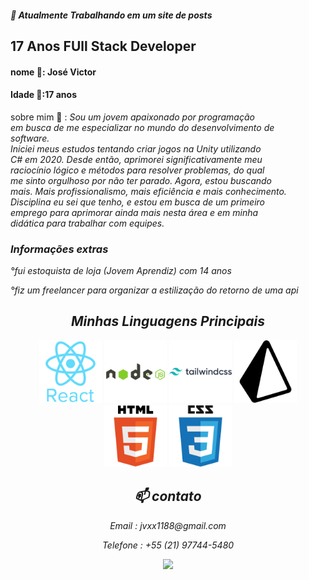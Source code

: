<h5> 🔭 Atualmente Trabalhando em um site de posts</h3>
<h2> 17 Anos FUll Stack Developer</h3>
<h4> nome 💬: José Victor</h2>
<h4> Idade 💬:17 anos</h2>
<p > sobre mim 🤔 : <i>Sou um jovem apaixonado por programação <br/> 
em busca de me especializar no mundo do desenvolvimento de <br/> 
software. <br/> 
Iniciei meus estudos tentando criar jogos na Unity utilizando <br/> 
C#  em 2020. Desde então, aprimorei significativamente meu <br/> 
raciocínio lógico e métodos para resolver problemas, do qual<br/> 
me sinto orgulhoso por não ter parado. Agora, estou buscando<br/>
mais. Mais profissionalismo, mais eficiência e mais conhecimento. 
<br/> Disciplina eu sei que tenho, e estou em busca de um primeiro 
<br/>emprego para aprimorar ainda mais nesta área e em minha <br/> 
didática para trabalhar com equipes.<i/> </p>

### Informações extras 

<p>°fui estoquista de loja (Jovem Aprendiz) com 14 anos<p/>
<p>°fiz um freelancer para organizar a estilização do retorno de uma api</p>

<h2 align="center">Minhas Linguagens Principais</h2>

  <div align="center">

  <img width="100" src="./icons/react-original-wordmark.svg">
  <img width="100" src="./icons/node.svg">
  <img width="100" src="./icons/tailwind.svg">
  <img width="100" src="./icons/prisma.svg">
  <img width="100" src="./icons/html.svg">
  <img width="100" src="./icons/css.svg">
  </div>









<div align="center">
  <h2 >📫 contato</h2> 
<p>Email : jvxx1188@gmail.com</p>
<p>Telefone : +55 (21) 97744-5480</p>
<a target="_blank" href="https://www.linkedin.com/in/jos%C3%A9-dami%C3%A3o-b8b3b5258/"> <img src="https://img.shields.io/badge/LinkedIn-0077B5?style=for-the-badge&logo=linkedin&logoColor=white"></img></a>
</div>

<!--falta adicionar meus projetos, adicionar um sobre mim melhor e talvez ajeitar as linguagens-->


